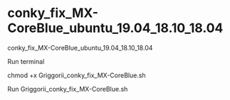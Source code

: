 # conky_fix_MX-CoreBlue_ubuntu_19.04_18.10_18.04
conky_fix_MX-CoreBlue_ubuntu_19.04_18.10_18.04

Run terminal

chmod +x Griggorii_conky_fix_MX-CoreBlue.sh

Run Griggorii_conky_fix_MX-CoreBlue.sh
